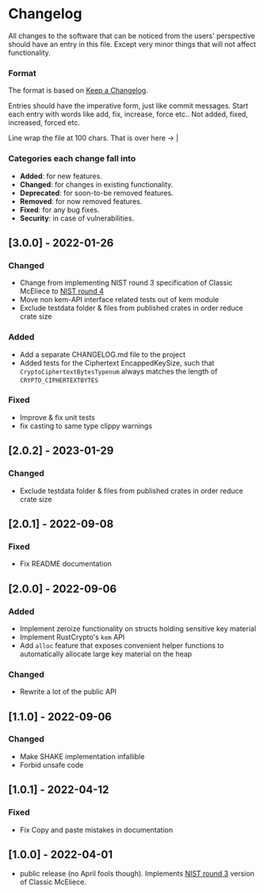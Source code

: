 # Changelog
All changes to the software that can be noticed from the users' perspective should have an entry in
this file. Except very minor things that will not affect functionality.

### Format

The format is based on [Keep a Changelog](http://keepachangelog.com/en/1.0.0/).

Entries should have the imperative form, just like commit messages. Start each entry with words like
add, fix, increase, force etc.. Not added, fixed, increased, forced etc.

Line wrap the file at 100 chars.                                              That is over here -> |

### Categories each change fall into

* **Added**: for new features.
* **Changed**: for changes in existing functionality.
* **Deprecated**: for soon-to-be removed features.
* **Removed**: for now removed features.
* **Fixed**: for any bug fixes.
* **Security**: in case of vulnerabilities.


## [3.0.0] - 2022-01-26
### Changed
- Change from implementing NIST round 3 specification of Classic McEliece to
  [NIST round 4](https://csrc.nist.gov/Projects/post-quantum-cryptography/round-4-submissions)
- Move non kem-API interface related tests out of kem module
- Exclude testdata folder & files from published crates in order reduce crate size
### Added
- Add a separate CHANGELOG.md file to the project
- Added tests for the Ciphertext EncappedKeySize, such that
  `CryptoCiphertextBytesTypenum` always matches the length of `CRYPTO_CIPHERTEXTBYTES`
### Fixed
- Improve & fix unit tests
- fix casting to same type clippy warnings

## [2.0.2] - 2023-01-29
### Changed
- Exclude testdata folder & files from published crates in order reduce crate size

## [2.0.1] - 2022-09-08
### Fixed
- Fix README documentation

## [2.0.0] - 2022-09-06
### Added
- Implement zeroize functionality on structs holding sensitive key material
- Implement RustCrypto's `kem` API
- Add `alloc` feature that exposes convenient helper functions to automatically
  allocate large key material on the heap

### Changed
- Rewrite a lot of the public API


## [1.1.0] - 2022-09-06
### Changed
- Make SHAKE implementation infallible
- Forbid unsafe code


## [1.0.1] - 2022-04-12
### Fixed
- Fix Copy and paste mistakes in documentation


## [1.0.0] - 2022-04-01
- public release (no April fools though). Implements
  [NIST round 3](https://csrc.nist.gov/Projects/post-quantum-cryptography/round-3-submissions)
  version of Classic McEliece.
